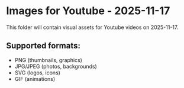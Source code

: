 # Images for Youtube - 2025-11-17

This folder will contain visual assets for Youtube videos on 2025-11-17.

## Supported formats:
- PNG (thumbnails, graphics)
- JPG/JPEG (photos, backgrounds)
- SVG (logos, icons)
- GIF (animations)
